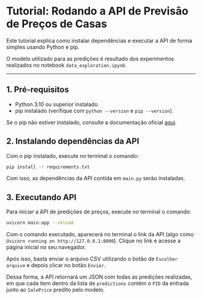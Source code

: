 # Tutorial: Rodando a API de Previsão de Preços de Casas

Este tutorial explica como instalar dependências e executar a API de forma simples usando Python e pip.

O modelo utilizado para as predições é resultado dos experimentos realizados no notebook `data_exploration.ipynb`.

---

## 1. Pré-requisitos

- Python 3.10 ou superior instalado.
- pip instalado (verifique com `python --version` e `pip --version`).

Se o pip não estiver instalado, consulte a documentação oficial [aqui](https://pip.pypa.io/en/stable/installation/).


## 2. Instalando dependências da API

Com o pip instalado, execute no terminal o comando:

```sh
pip install -r requirements.txt
```

Com isso, as dependências da API contida em `main.py` serão instaladas.

## 3. Executando API

Para iniciar a API de predições de preços, execute no terminal o comando:

```sh
uvicorn main:app --reload
```

Com o comando executado, aparecerá no terminal o link da API (algo como `Uvicorn running on http://127.0.0.1:8000`). Clique no link e acesse a página inicial no seu navegador.

Após isso, basta enviar o arquivo CSV utilizando o botão de `Escolher arquivo` e depois clicar no botão `Enviar`.

Dessa forma, a API retornará um JSON com todas as predições realizadas, em que cada item dentro da lista de `predictions` contém o `PID` da entrada junto ao `SalePrice` predito pelo modelo.
